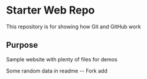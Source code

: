 # Starter Web Repo

This repository is for showing how Git and GitHub work

## Purpose

Sample website with plenty of files for demos

Some random data in readme -- Fork add